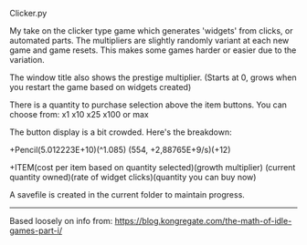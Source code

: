 Clicker.py

My take on the clicker type game which generates 'widgets' from clicks, or 
automated parts. The multipliers are slightly randomly variant at each new 
game and game resets. This makes some games harder or easier due to the 
variation.

The window title also shows the prestige multiplier. (Starts at 0, grows when
you restart the game based on widgets created)

There is a quantity to purchase selection above the item buttons. You can
choose from:  x1 x10 x25 x100 or max

The button display is a bit crowded. Here's the breakdown:

+Pencil(5.012223E+10)(^1.085)
 (554, +2,88765E+9/s)(+12)

+ITEM(cost per item based on quantity selected)(growth multiplier)
 (current quantity owned)(rate of widget clicks)(quantity you can buy now)

A savefile is created in the current folder to maintain progress.

-------------------------------------------------------------------------------
Based loosely on info from:
https://blog.kongregate.com/the-math-of-idle-games-part-i/
